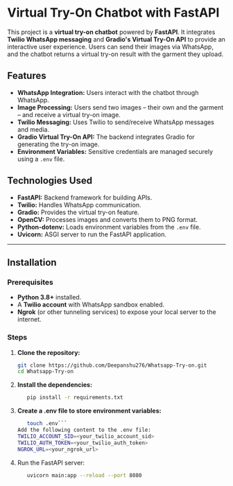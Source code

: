 # Virtual Try-On Chatbot with FastAPI

This project is a **virtual try-on chatbot** powered by **FastAPI**. It integrates **Twilio WhatsApp messaging** and **Gradio's Virtual Try-On API** to provide an interactive user experience. Users can send their images via WhatsApp, and the chatbot returns a virtual try-on result with the garment they upload.

## Features
- **WhatsApp Integration:** Users interact with the chatbot through WhatsApp.
- **Image Processing:** Users send two images – their own and the garment – and receive a virtual try-on image.
- **Twilio Messaging:** Uses Twilio to send/receive WhatsApp messages and media.
- **Gradio Virtual Try-On API:** The backend integrates Gradio for generating the try-on image.
- **Environment Variables:** Sensitive credentials are managed securely using a `.env` file.

## Technologies Used
- **FastAPI:** Backend framework for building APIs.
- **Twilio:** Handles WhatsApp communication.
- **Gradio:** Provides the virtual try-on feature.
- **OpenCV:** Processes images and converts them to PNG format.
- **Python-dotenv:** Loads environment variables from the `.env` file.
- **Uvicorn:** ASGI server to run the FastAPI application.

---

## Installation

### Prerequisites
- **Python 3.8+** installed.
- A **Twilio account** with WhatsApp sandbox enabled.
- **Ngrok** (or other tunneling services) to expose your local server to the internet.

### Steps
1. **Clone the repository:**
   ```bash
   git clone https://github.com/Deepanshu276/Whatsapp-Try-on.git
   cd Whatsapp-Try-on

2. **Install the dependencies:**
   ```bash
      pip install -r requirements.txt
3. **Create a .env file to store environment variables:**
   ```bash
      touch .env```
   Add the following content to the .env file:
   TWILIO_ACCOUNT_SID=<your_twilio_account_sid>
   TWILIO_AUTH_TOKEN=<your_twilio_auth_token>
   NGROK_URL=<your_ngrok_url>
4. Run the FastAPI server:
   ```bash
      uvicorn main:app --reload --port 8080



